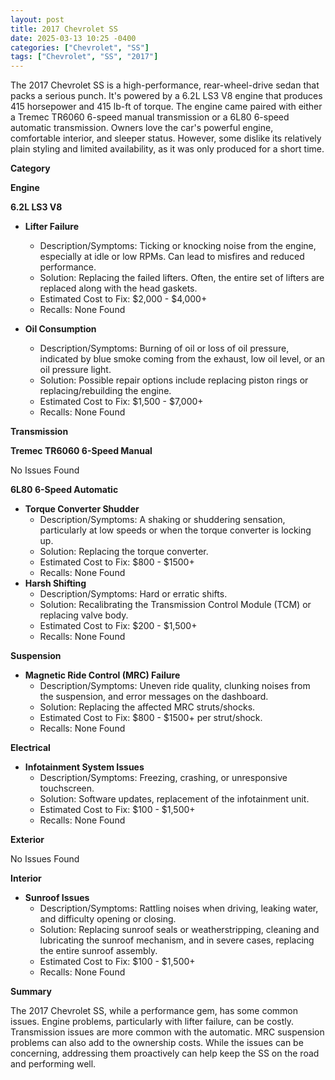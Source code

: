 ```yaml
---
layout: post
title: 2017 Chevrolet SS
date: 2025-03-13 10:25 -0400
categories: ["Chevrolet", "SS"]
tags: ["Chevrolet", "SS", "2017"]
---
```

The 2017 Chevrolet SS is a high-performance, rear-wheel-drive sedan that packs a serious punch. It's powered by a 6.2L LS3 V8 engine that produces 415 horsepower and 415 lb-ft of torque. The engine came paired with either a Tremec TR6060 6-speed manual transmission or a 6L80 6-speed automatic transmission. Owners love the car's powerful engine, comfortable interior, and sleeper status. However, some dislike its relatively plain styling and limited availability, as it was only produced for a short time.

**Category**

**Engine**

**6.2L LS3 V8**

*   **Lifter Failure**
    *   Description/Symptoms: Ticking or knocking noise from the engine, especially at idle or low RPMs. Can lead to misfires and reduced performance.
    *   Solution: Replacing the failed lifters. Often, the entire set of lifters are replaced along with the head gaskets.
    *   Estimated Cost to Fix: $2,000 - $4,000+
    *   Recalls: None Found

* **Oil Consumption**
  * Description/Symptoms: Burning of oil or loss of oil pressure, indicated by blue smoke coming from the exhaust, low oil level, or an oil pressure light.
  * Solution: Possible repair options include replacing piston rings or replacing/rebuilding the engine.
  * Estimated Cost to Fix: $1,500 - $7,000+
  * Recalls: None Found

**Transmission**

**Tremec TR6060 6-Speed Manual**

No Issues Found

**6L80 6-Speed Automatic**

*   **Torque Converter Shudder**
    *   Description/Symptoms: A shaking or shuddering sensation, particularly at low speeds or when the torque converter is locking up.
    *   Solution: Replacing the torque converter.
    *   Estimated Cost to Fix: $800 - $1500+
    *   Recalls: None Found
*   **Harsh Shifting**
    *   Description/Symptoms: Hard or erratic shifts.
    *   Solution: Recalibrating the Transmission Control Module (TCM) or replacing valve body.
    *   Estimated Cost to Fix: $200 - $1,500+
    *   Recalls: None Found

**Suspension**

*   **Magnetic Ride Control (MRC) Failure**
    *   Description/Symptoms: Uneven ride quality, clunking noises from the suspension, and error messages on the dashboard.
    *   Solution: Replacing the affected MRC struts/shocks.
    *   Estimated Cost to Fix: $800 - $1500+ per strut/shock.
    *   Recalls: None Found

**Electrical**

*   **Infotainment System Issues**
    *   Description/Symptoms: Freezing, crashing, or unresponsive touchscreen.
    *   Solution: Software updates, replacement of the infotainment unit.
    *   Estimated Cost to Fix: $100 - $1,500+
    *   Recalls: None Found

**Exterior**

No Issues Found

**Interior**

*   **Sunroof Issues**
    *   Description/Symptoms: Rattling noises when driving, leaking water, and difficulty opening or closing.
    *   Solution: Replacing sunroof seals or weatherstripping, cleaning and lubricating the sunroof mechanism, and in severe cases, replacing the entire sunroof assembly.
    *   Estimated Cost to Fix: $100 - $1,500+
    *   Recalls: None Found

**Summary**

The 2017 Chevrolet SS, while a performance gem, has some common issues. Engine problems, particularly with lifter failure, can be costly. Transmission issues are more common with the automatic. MRC suspension problems can also add to the ownership costs. While the issues can be concerning, addressing them proactively can help keep the SS on the road and performing well.

